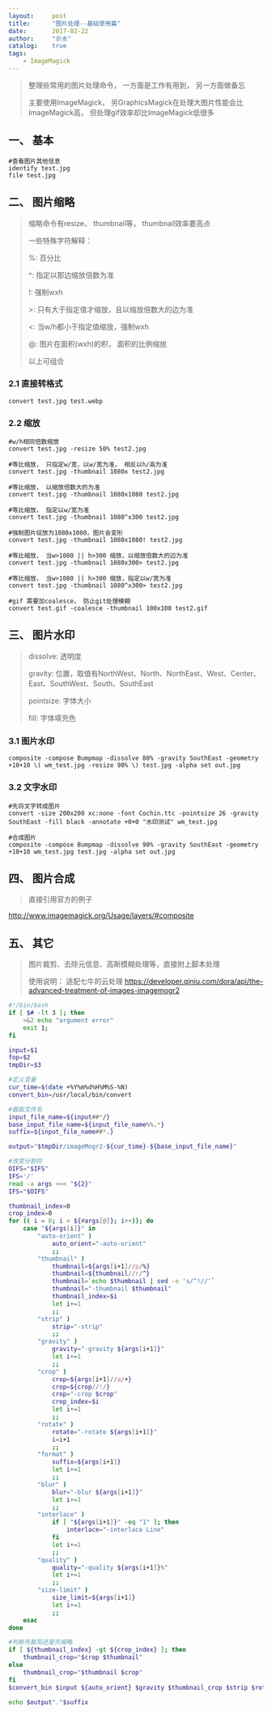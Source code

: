 ```yaml
---
layout:     post
title:      "图片处理--基础使用篇"
date:       2017-02-22
author:     "示水"
catalog:    true
tags:
    - ImageMagick
---
```


> 整理些常用的图片处理命令， 一方面是工作有用到， 另一方面做备忘
> 
> 主要使用ImageMagick， 另GraphicsMagick在处理大图片性能会比ImageMagick高， 但处理gif效率却比ImageMagick低很多

## 一、 基本
```
#查看图片其他信息
identify test.jpg
file test.jpg
```

## 二、 图片缩略
> 缩略命令有resize、 thumbnail等， thumbnail效率要高点
> 
> 一些特殊字符解释：
> 
> %: 百分比
> 
> ^: 指定以那边缩放倍数为准
> 
> !: 强制wxh
> 
> \>: 只有大于指定值才缩放，且以缩放倍数大的边为准
> 
> \<: 当w/h都小于指定值缩放，强制wxh
> 
> @: 图片在面积(wxh)的积， 面积的比例缩放
> 
> 以上可组合

### 2.1 直接转格式
```
convert test.jpg test.webp
```

### 2.2 缩放
```
#w/h相同倍数缩放
convert test.jpg -resize 50% test2.jpg

#等比缩放， 只指定w/宽，以w/宽为准， 相反以h/高为准
convert test.jpg -thumbnail 1080x test2.jpg

#等比缩放， 以缩放倍数大的为准
convert test.jpg -thumbnail 1080x1080 test2.jpg

#等比缩放， 指定以w/宽为准
convert test.jpg -thumbnail 1080^x300 test2.jpg

#强制图片绽放为1080x1080，图片会变形
convert test.jpg -thumbnail 1080x1080! test2.jpg

#等比缩放， 当w>1080 || h>300 缩放，以缩放倍数大的边为准
convert test.jpg -thumbnail 1080x300> test2.jpg

#等比缩放， 当w>1080 || h>300 缩放，指定以w/宽为准
convert test.jpg -thumbnail 1080^x300> test2.jpg

#gif 需要加coalesce， 防止git处理模糊
convert test.gif -coalesce -thumbnail 100x100 test2.gif
```

## 三、 图片水印
> dissolve: 透明度
> 
> gravity: 位置，取值有NorthWest、North、NorthEast、West、Center、East、SouthWest、South、SouthEast
> 
> pointsize: 字体大小
> 
> fill: 字体填充色

### 3.1 图片水印
```
composite -compose Bumpmap -dissolve 80% -gravity SouthEast -geometry +10+10 \( wm_test.jpg -resize 90% \) test.jpg -alpha set out.jpg
```

### 3.2 文字水印
```
#先将文字转成图片
convert -size 200x200 xc:none -font Cochin.ttc -pointsize 26 -gravity SouthEast -fill black -annotate +0+0 "水印测试" wm_test.jpg

#合成图片
composite -compose Bumpmap -dissolve 90% -gravity SouthEast -geometry +10+10 wm_test.jpg test.jpg -alpha set out.jpg
```

## 四、 图片合成
> 直接引用官方的例子

http://www.imagemagick.org/Usage/layers/#composite

## 五、 其它
> 图片裁剪、去除元信息、高斯模糊处理等，直接附上脚本处理
> 
> 使用说明： 适配七牛的云处理 https://developer.qiniu.com/dora/api/the-advanced-treatment-of-images-imagemogr2

```bash
#!/bin/bash
if [ $# -lt 3 ]; then
    >&2 echo "argument error"
    exit 1;
fi

input=$1
fop=$2
tmpDir=$3

#定义变量
cur_time=$(date +%Y%m%d%H%M%S-%N)
convert_bin=/usr/local/bin/convert

#截取文件名
input_file_name=${input##*/}
base_input_file_name=${input_file_name%%.*}
suffix=${input_file_name##*.}

output="$tmpDir/imageMogr2-${cur_time}-${base_input_file_name}"

#改变分割符
OIFS="$IFS"
IFS='/'
read -a args <<< "${2}"
IFS="$OIFS"

thumbnail_index=0
crop_index=0
for (( i = 0; i < ${#args[@]}; i++)); do
    case "${args[i]}" in
        "auto-orient" )
            auto_orient="-auto-orient"
            ;;
        "thumbnail" )
            thumbnail=${args[i+1]//p/%}
            thumbnail=${thumbnail//r/^}
            thumbnail=`echo $thumbnail | sed -e 's/^!//'`
            thumbnail="-thumbnail $thumbnail"
            thumbnail_index=$i
            let i+=1
            ;;
        "strip" )
            strip="-strip"
            ;;
        "gravity" )
            gravity="-gravity ${args[i+1]}"
            let i+=1
            ;;
        "crop" )
            crop=${args[i+1]//a/+}
            crop=${crop//!/}
            crop="-crop $crop"
            crop_index=$i
            let i+=1
            ;;
        "rotate" )
            rotate="-rotate ${args[i+1]}"
            i=i+1
            ;;
        "format" )
            suffix=${args[i+1]}
            let i+=1
            ;;
        "blur" )
            blur="-blur ${args[i+1]}"
            let i+=1
            ;;
        "interlace" )
            if [ "${args[i+1]}" -eq "1" ]; then
                interlace="-interlace Line"
            fi
            let i+=1
            ;;
        "quality" )
            quality="-quality ${args[i+1]}%"
            let i+=1
            ;;
        "size-limit" )
            size_limit=${args[i+1]}
            let i+=1
            ;;
    esac
done

#判断先裁剪还是先缩略
if [ ${thumbnail_index} -gt ${crop_index} ]; then
    thumbnail_crop="$crop $thumbnail"
else
    thumbnail_crop="$thumbnail $crop"
fi
$convert_bin $input ${auto_orient} $gravity $thumbnail_crop $strip $rotate $blur $interlace $output"."$suffix

echo $output"."$suffix
```